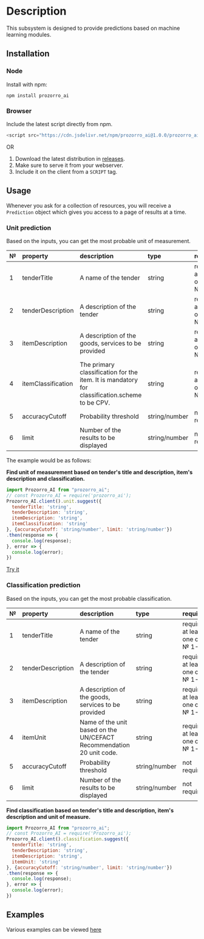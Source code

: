 # Description 

This subsystem is designed to provide predictions based on machine learning modules.

## Installation

### Node

Install with npm:


`npm install prozorro_ai`

### Browser

Include the latest script directly from npm.

```js
<script src="https://cdn.jsdelivr.net/npm/prozorro_ai@1.0.0/prozorro_ai.min.js"></script>
```

OR

1. Download the latest distribution in [releases](https://github.com/quintagroup/prozorro_ai/releases).
2. Make sure to serve it from your webserver.
3. Include it on the client from a `SCRIPT` tag.


## Usage

Whenever you ask for a collection of resources, you will receive a `Prediction` object which gives you access to a page of results at a time.

### Unit prediction

Based on the inputs, you can get the most probable unit of measurement.

|№|property|description|type|required|default|
|:-|:-|:-|:-|:-|:-|
|1|tenderTitle|A name of the tender|string|required at least one of № 1-4|' '|
|2|tenderDescription|A description of the tender|string|required at least one of № 1-4|' '|
|3|itemDescription|A description of the goods, services to be provided|string|required at least one of № 1-4|' '|
|4|itemClassification|The primary classification for the item. It is mandatory for classification.scheme to be CPV.|string|required at least one of № 1-4|' '|
|5|accuracyCutoff|Probability threshold|string/number|not required |0.1|
|6|limit|Number of the results to be displayed|string/number|not required |5|

The example would be as follows:

**Find unit of measurement based on tender's title and description, item's description and classification.**
```js
import Prozorro_AI from "prozorro_ai";
// const Prozorro_AI = require('prozorro_ai');
Prozorro_AI.client().unit.suggest({
  tenderTitle: 'string',
  tenderDescription: 'string',
  itemDescription: 'string',
  itemClassification: 'string'
}, {accuracyCutoff: 'string/number', limit: 'string/number'})
.then(response => {
  console.log(response);
}, error => {
  console.log(error);
})
```

[Try it](https://ocdsanalytics.com/ua/prozorro/suggestions/docs/examples/unit.html)

### Classification prediction
Based on the inputs, you can get the most probable classification.

|№|property|description|type|required|default|
|:-|:-|:-|:-|:-|:-|
|1|tenderTitle|A name of the tender|string|required at least one of № 1-4|' '|
|2|tenderDescription|A description of the tender|string|required at least one of № 1-4|' '|
|3|itemDescription|A description of the goods, services to be provided|string|required at least one of № 1-4|' '|
|4|itemUnit|Name of the unit based on the UN/CEFACT Recommendation 20 unit code.|string|required at least one of № 1-4|' '|
|5|accuracyCutoff|Probability threshold|string/number|not required |0.1|
|6|limit|Number of the results to be displayed|string/number|not required |5|


**Find classification based on tender's title and description, item's description and unit of measure.**
```js
import Prozorro_AI from "prozorro_ai";
// const Prozorro_AI = require('Prozorro_ai');
Prozorro_AI.client().classification.suggest({
  tenderTitle: 'string',
  tenderDescription: 'string',
  itemDescription: 'string',
  itemUnit: 'string'
}, {accuracyCutoff: 'string/number', limit: 'string/number'})
.then(response => {
  console.log(response);
}, error => {
  console.log(error);
})
```


## Examples

Various examples can be viewed [here](./examples/)
